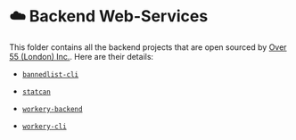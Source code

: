 # ☁️ Backend Web-Services

This folder contains all the backend projects that are open sourced by [Over 55 (London) Inc.](https://github.com/over55). Here are their details:

* [`bannedlist-cli`](./bannedlist-cli)

* [`statcan`](./statcan)

* [`workery-backend`](./workery-backend)

* [`workery-cli`](./workery-cli)
